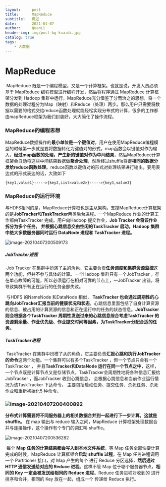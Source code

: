 ```yaml
---
layout:     post
title:      MapReduce
subtitle:   概述
date:       2021-04-07
author:     QuanLi
header-img: img/post-bg-kuaidi.jpg
catalog: true
tags:
    - 大数据
---
```


# MapReduce

​	MapReduce 既是一个编程模型，又是一个计算框架。也就是说，开发人员必须基于 MapReduce 编程模型进行编程开发，然后将程序通过 MapReduce 计算框架分发到 Hadoop 集群中运行。MapReduce充分借鉴了分而治之的思想，将一个数据的处理过程分为Map（映射）和Reduce（处理）两步。那么用户只需要将数据以需要的格式交给reduce函数处理就能轻松实现分布式的计算，很多的工作都由mapReduce框架为我们封装好，大大简化了操作流程。

### MapReduce的编程思想

​	MapReduce数据操作的**最小单位是一个键值对**。用户在使用MapReduce编程模型的时候第一步就是要将数据转化为键值对的形式，map函数会以键值对作为输入，**经过map函数的处理，产生新的键值对作为中间结果**，然后MapReduce计算框架会自动将这些中间结果数据做**聚合处理**，然后经过shuffle将键**相同的数据分发给reduce函数处理**。reduce函数以键值对的形式对处理结果进行输出。要用表达式的形式表达的话，大致如下

~~~
{key1,value1}----->{key2,List<value2>}----->{key3,value3}
~~~

### MapReduce的运行环境

​	与HDFS相同的是，MapReduce计算框也是主从架构。支撑MapReduce计算框架的是**JobTracker**和**TaskTracker**两类后台进程。一个MapReduce 作业的计算工作都由TaskTracker 完成。用户向Hadoop 提交作业，**Job Tracker 会将该作业拆分为多个任务， 并根据心跳信息交由空闲的TaskTracker 启动。**Hadoop 集群中绝大多数服务器**同时运行 DataNode 进程和 TaskTracker 进程。**

![image-20210407200509173](C:\Users\ql\AppData\Roaming\Typora\typora-user-images\image-20210407200509173.png)

##### JobTracker进程

​	Job Tracker 在集群中扮演了主的角色，它主要负责**任务调度和集群资源监控**这两个功能，但并不参与具体的计算。一个Hadoop 集群只有一个JobTracker ，存在单点故障的可能，所以必须运行在相对可靠的节点上，一JobTracker 出错，将导致集群所有正在运行的任务全部失败。

​	与HDFS 的NameNode 和DataNode 相似， **TaskTracker 也会通过周期性的心跳向JobTracker汇报当前的健康状况和状态**，心跳信息里面包括了自身计算资源的信息、被占用的计算资源的信息和正在运行中的任务的状态信息。**JobTracker 则会根据各个TaskTracker 周期性发送过来的心跳信息综合考虑TaskTracker 的资源剩余量、作业优先级、作业提交时间等因素，为TaskTracker分配合适的任务。**

##### TaskTracker进程

​	TaskTracker 在集群中扮模了从的角色，它主要负责**汇报心跳和执行JobTracker 的命令**这两个功能。一个集群可以有多个TaskTracker ，但一个节点只会有一个TaskTracker ， 并且**TaskTracker和DataNode 运行在同一个节点之中**，这样， 一个节点既是计算节点又是存储节点。TaskTracker会周期性地将各种信息汇报给JobTracker ，而JobTracker 收到心跳信息， 会根据心跳信息和当前作业运行情况为该TaskTracker 下达命令， 主要包括启动任务、提交任务、杀死任务、杀死作业和重新初始化5 种命令。

### ![image-20210407200400892](C:\Users\ql\AppData\Roaming\Typora\typora-user-images\image-20210407200400892.png)

​	**分布式计算需要将不同服务器上的相关数据合并到一起进行下一步计算，这就是 shuffle。**	在 map 输出与 reduce 输入之间，MapReduce 计算框架处理数据合并与连接操作，这个操作有个专门的词汇叫 shuffle。

![image-20210407200536282](C:\Users\ql\AppData\Roaming\Typora\typora-user-images\image-20210407200536282.png)

​	每个 **Map 任务的计算结果都会写入到本地文件系统**，等 Map 任务全部快要计算完成的时候，MapReduce 计算框架会**启动 shuffle 过程**，在 Map 任务进程调用一个 Partitioner 接口，对 Map 产生的每个 进行 Reduce 分区选择，**然后通过 HTTP 通信发送给对应的 Reduce 进程**。这样不管 Map 位于哪个服务器节点，**相同的 Key 一定会被发送给相同的 Reduce 进程**。Reduce 任务进程对收到的 进行排序和合并，相同的 Key 放在一起，组成一个 传递给 Reduce 执行。